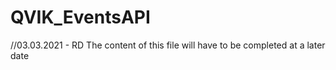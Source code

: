 # QVIK_EventsAPI

//03.03.2021 - RD
The content of this file will have to be completed at a later date
